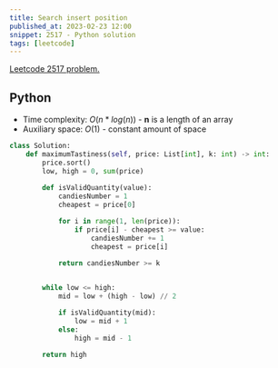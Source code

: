 ```yaml
---
title: Search insert position
published_at: 2023-02-23 12:00
snippet: 2517 - Python solution
tags: [leetcode]
---
```


[Leetcode 2517 problem.](https://leetcode.com/problems/maximum-tastiness-of-candy-basket/)

## Python

- Time complexity: $O(n * log(n))$ - **n** is a length of an array
- Auxiliary space: $O(1)$ - constant amount of space

```python
class Solution:
    def maximumTastiness(self, price: List[int], k: int) -> int:
        price.sort()
        low, high = 0, sum(price)
        
        def isValidQuantity(value):
            candiesNumber = 1
            cheapest = price[0]

            for i in range(1, len(price)):
                if price[i] - cheapest >= value:
                    candiesNumber += 1
                    cheapest = price[i]

            return candiesNumber >= k

        
        while low <= high:
            mid = low + (high - low) // 2

            if isValidQuantity(mid):
                low = mid + 1
            else:
                high = mid - 1

        return high
```